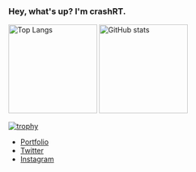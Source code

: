 ### Hey, what's up? I'm crashRT.


<p align="left">
  <img alt="Top Langs" height="175px"
  src="https://github-readme-stats.vercel.app/api/top-langs/?username=crashRT&layout=compact&theme=tokyonight"/>
  <img alt="GitHub stats" height="175px" src="https://github-readme-stats.vercel.app/api?username=crashRT&theme=tokyonight&show_icons=true"/>
</p>

[![trophy](https://github-profile-trophy.vercel.app/?username=crashRT&theme=algolia&margin-w=7)](https://github.com/ryo-ma/github-profile-trophy)

- [Portfolio](https://crashrt.work)
- [Twitter](https://twitter.com/crashRT_doyo)
- [Instagram](https://www.instagram.com/crashrt1121/)

<!--
**crashRT/crashRT** is a ✨ _special_ ✨ repository because its `README.md` (this file) appears on your GitHub profile.

Here are some ideas to get you started:

- 🔭 I’m currently working on ...
- 🌱 I’m currently learning ...
- 👯 I’m looking to collaborate on ...
- 🤔 I’m looking for help with ...
- 💬 Ask me about ...
- 📫 How to reach me: ...
- 😄 Pronouns: ...
- ⚡ Fun fact: ...
-->
